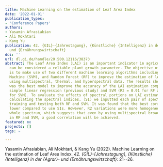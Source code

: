 ```yaml
---
title: Machine Learning on the estimation of Leaf Area Index
date: '2022-01-01'
publication_types:
- 'Conference Papers'
authors:
- Yasamin Afrasiabian
- Ali Mokhtari
- Kang Yu
publication: 42. {GIL}-{Jahrestagung}, {Künstliche} {Intelligenz} in der {Agrar}-
  und {Ernährungswirtschaft}
doi: ''
url: dl.gi.de/handle/20.500.12116/38373
abstract: The Leaf Area Index (LAI) is an important indicator in agriculture that
  can be considered a reliable plant growth parameter. The objective of this study
  is to make use of two different machine learning algorithms including Support Vector
  Machine (SVM), and Random Forest (RF) to improve the estimation of leaf area index
  using multispectral, thermal, and hyperspectral data. The results showed that RF
  was the best model to improve the accuracy of the LAI estimation compared to the
  simple linear regression (previous study) and SVM (R2 = 0.91 for RF and R2 = 0.87
  for SVM). To evaluate the effects of spectral portions on LAI estimation without
  calculating the spectral indices, (SI) we inputted each pair of spectral bands for
  training and testing both RF and SVM. It was found that the best correlation was
  lower compared to use SIs. However, R2 variations were more homogeneous across the
  whole spectrum, which suggests that even by using multispectral broadband bands
  in RF and SVM, a good correlation will be achieved.
featured: no
projects: []
tags: ~

---
```


Yasamin Afrasiabian, Ali Mokhtari, & Kang Yu (2022). Machine Learning on the estimation of Leaf Area Index. *42. {GIL}-{Jahrestagung}, {Künstliche} {Intelligenz} in der {Agrar}- und {Ernährungswirtschaft}*: 21--26.
